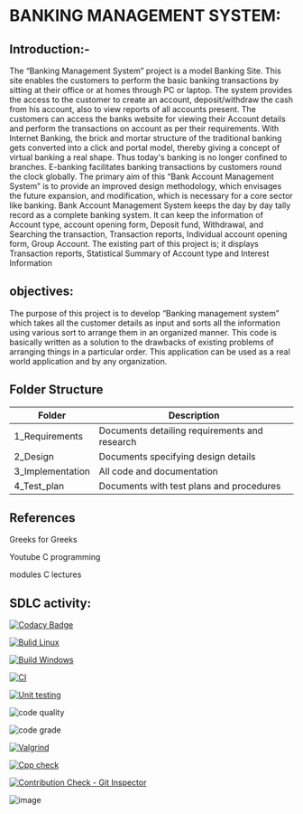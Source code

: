 # BANKING MANAGEMENT SYSTEM:

## Introduction:-

The “Banking Management System” project is a model Banking Site. This site enables the customers to perform the basic banking transactions by sitting at their office or at homes through PC or laptop. The system provides the access to the customer to create an account, deposit/withdraw the cash from his account, also to view reports of all accounts present. The customers can access the banks website for viewing their Account details and perform the transactions on account as per their requirements. With Internet Banking, the brick and mortar structure of the traditional banking gets converted into a click and portal model, thereby giving a concept of virtual banking a real shape. Thus today's banking is no longer confined to branches. E-banking facilitates banking transactions by customers round the clock globally. The primary aim of this “Bank Account Management System” is to provide an improved design methodology, which envisages the future expansion, and modification, which is necessary for a core sector like banking.
Bank Account Management System keeps the day by day tally record as a complete banking system. It can keep the information of Account type, account opening form, Deposit fund, Withdrawal, and Searching the transaction, Transaction reports, Individual account opening form, Group Account. The existing part of this project is; it displays Transaction reports, Statistical Summary of Account type and Interest Information
 ## objectives:
The purpose of this project is to develop “Banking management system” which takes all the customer details as input and sorts all the information using various sort to arrange them in an organized manner. This code is basically written as a solution to the drawbacks of existing problems of arranging things in a particular order. This application can be used as a real world application and by any organization.


 

## Folder Structure

| Folder | Description |
| --------- | ----------- |
| 1_Requirements | Documents detailing requirements and research |
| 2_Design | Documents specifying design details |
| 3_Implementation | All code and documentation |
| 4_Test_plan |	Documents with test plans and procedures |

## References
Greeks for Greeks

Youtube C programming

modules C lectures

## SDLC activity:
[![Codacy Badge](https://app.codacy.com/project/badge/Grade/e645ec83082d41518de63594a89d41b3)](https://www.codacy.com/gh/RutikMahajan/M1_Banking_management_system_app/dashboard?utm_source=github.com&amp;utm_medium=referral&amp;utm_content=RutikMahajan/M1_Banking_maRutikMahajannagement_system_app&amp;utm_campaign=Badge_Grade)

[![Bulid Linux](https://github.com/pavankumar2266/M1_Banking_management_system_Util/actions/workflows/Bulid%20Linux.yml/badge.svg)](https://github.com/RutikMahajan/M1_Banking_management_system_Util/actions/workflows/Bulid%20Linux.yml)

[![Build Windows](https://github.com/RutikMahajan/M1_Banking_management_system_Util/actions/workflows/Build%20windows.yml/badge.svg)](https://github.com/RutikMahajan/M1_Banking_management_system_Util/actions/workflows/Build%20windows.yml)

[![CI](https://github.com/pavankumar2266/M1_Banking_management_system_app/actions/workflows/main.yml/badge.svg)](https://github.com/RutikMahajan/M1_Banking_management_system_app/actions/workflows/main.yml)

[![Unit testing](https://github.com/RutikMahajan/M1_Banking_management_system_Util/actions/workflows/Unit%20testing.yml/badge.svg)](https://github.com/RutikMahajan/M1_Banking_management_system_Util/actions/workflows/Unit%20testing.yml)

![code quality](https://api.codiga.io/project/31168/score/svg)

![code grade](https://api.codiga.io/project/31168/status/svg)

[![Valgrind](https://github.com/RutikMahajan/M1_Banking_management_system_Util/actions/workflows/Valgrind.yml/badge.svg)](https://github.com/RutikMahajan/M1_Banking_management_system_Util/actions/workflows/Valgrind.yml)

[![Cpp check](https://github.com/RutikMahajan/M1_Banking_management_system_Util/actions/workflows/Cpp%20check.yml/badge.svg)](https://github.com/RutikMahajan/M1_Banking_management_system_Util/actions/workflows/Cpp%20check.yml)

[![Contribution Check - Git Inspector](https://github.com/pavankumar2266/M1_Banking_management_system_app/actions/workflows/check.yml/badge.svg)](https://github.com/RutikMahajan/M1_Banking_management_system_app/actions/workflows/check.yml)


![image](https://user-images.githubusercontent.com/101515020/161372842-800905e0-5dfc-4dd6-9a25-5dca7696ef1a.png)




